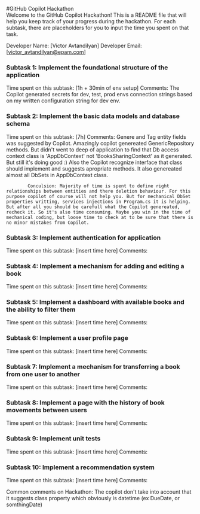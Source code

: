 #GitHub Copilot Hackathon  
Welcome to the GitHub Copilot Hackathon! This is a README file that will help you keep track of your progress during the hackathon. For each subtask, there are placeholders for you to input the time you spent on that task.

Developer Name: [Victor Avtandilyan]
Developer Email: [victor_avtandilyan@epam.com]

### Subtask 1: Implement the foundational structure of the application
Time spent on this subtask: [1h + 30min of env setup]
Comments: The Copilot generated secrets for dev, test, prod envs connection strings based on my written configuration string for dev env. 

### Subtask 2: Implement the basic data models and database schema
Time spent on this subtask: [7h]
Comments: Genere and Tag entity fields was suggested by Copilot. 
            Amazingly copilot genereated GenericRepository methods. But didn't went to deep of application to find that Db access context class is 'AppDbContext' not 'BooksSharingContext' as it generated. But still it's doing good :)
            Also the Copilot recognize interface that class should implement and suggests apropriate methods.
            It also genereated almost all DbSets in AppDbContext class.

            Conculsion: Majority of time is spent to define right relationships between entities and there deletion behaviour. For this purpose copilot of course will not help you. But for mechanical DbSet properties writting, services injections in Program.cs it is helping. But after all you should be carefull what the Copilot genereated, recheck it. So it's also time consuming. Maybe you win in the time of mechanical coding, but loose time to check at to be sure that there is no minor mistakes from Copilot.


### Subtask 3: Implement authentication for application
Time spent on this subtask: [insert time here]
Comments: 

### Subtask 4: Implement a mechanism for adding and editing a book
Time spent on this subtask: [insert time here]
Comments: 

### Subtask 5: Implement a dashboard with available books and the ability to filter them
Time spent on this subtask: [insert time here]
Comments: 

### Subtask 6: Implement a user profile page 
Time spent on this subtask: [insert time here]
Comments: 

### Subtask 7: Implement a mechanism for transferring a book from one user to another
Time spent on this subtask: [insert time here]
Comments: 

### Subtask 8: Implement a page with the history of book movements between users
Time spent on this subtask: [insert time here]
Comments: 

### Subtask 9: Implement unit tests
Time spent on this subtask: [insert time here]
Comments: 

### Subtask 10: Implement a recommendation system 
Time spent on this subtask: [insert time here]
Comments: 

Common comments on Hackathon:
The copilot don't take into account that it suggests class property which obviously is datetime (ex DueDate, or somthingDate)